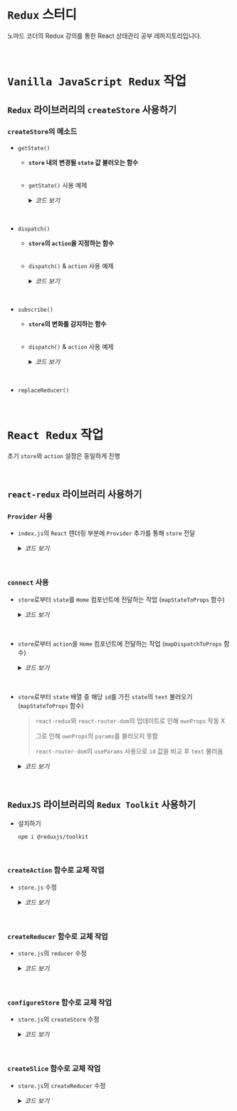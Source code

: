 # `Redux` 스터디
노마드 코더의 Redux 강의를 통한 React 상태관리 공부 레파지토리입니다.

<br>

# `Vanilla JavaScript Redux` 작업

## `Redux` 라이브러리의 `createStore` 사용하기

### `createStore`의 메소드

  - `getState()`

    - **`store` 내의 변경될 `state` 값 불러오는 함수**

    <br>

    - `getState()` 사용 예제

      <details>

      <summary><i>코드 보기</i></summary>

      <br>

        ```JS
        import { createStore } from "redux";
        
        const countModifier = () => {
          return 'hello';
        };

        const countStore = createStore(countModifier);

        console.log(countStore.getState());
        // 결과 : hello
        ```

        <br>

      - `state` 초기값 지정

        ```JS
        const countModifier = (state = 0) => {
          // state = 0로 state 초기값 설정
          console.log(state);
          // 0
          return state;
        };

        const countStore = createStore(countModifier);

        console.log(countStore.getState());
        // 0
        ```

        </details>

<br>

  - `dispatch()`

    - **`store`의 `action`을 지정하는 함수**

    <br>

    - `dispatch()` & `action` 사용 예제

      <details>

      <summary><i>코드 보기</i></summary>

      <br>

        ```JS
        import { createStore } from "redux";

        const countModifier = (count = 0, action) => {
          // count = 0로 count 초기값 설정

          if (action.type === 'ADD') {
            return count += 1;
          } else if (action.type === 'MINUS') {
            return count -= 1;
          } else {
            return count;
          }
        };

        const countStore = createStore(countModifier);

        countStore.dispatch({ type: 'ADD' }); // 1
        countStore.dispatch({ type: 'ADD' }); // 2 (1 + 1)
        countStore.dispatch({ type: 'ADD' }); // 3 (2 + 1)
        countStore.dispatch({ type: 'ADD' }); // 4 (3 + 1)
        countStore.dispatch({ type: 'MINUS' }); // 3 (4 - 1)
        // dispatch를 통해 action을 지정하기 위해서는 object 형식으로 type을 통해 작동

        console.log(countStore.getState());
        // 결과 : 3
        ```

        <br>

        > `Redux`의 `State` 값은 변형(`mutate`)을 해서는 절대 안됨
        > 
        > 즉, 상태를 수정하는 것이 아닌 새로운 것을 `return`한다는 개념
        
        <br>

        ```JS
        state.push(action.type); // ❌
      
        [...state, {text: action.text}]; // ⭕ ES6 Spread
        ```

        <br>

        ```JS
        const stateArray = [
          {text: 'asfd', id: 1676650491370},
          {text: '123', id: 1676650490618},
          {text: 'asdsad', id: 1676650489747}
        ];

        stateArray.splice(1, 1); // ❌
        // 배열을 변형(mutate)하여 삭제하는 방식이기 때문에 적합하지 않음

        stateArray.filter(toDo => toDo.id !== action.id);  // ⭕
        // 배열에서 id 값이 다른 것들을 남겨두고 배열을 새로 생성하는 방식으로 적합함
        ```

        </details>


<br>

  - `subscribe()`

    - **`store`의 변화를 감지하는 함수**

    <br>

    - `dispatch()` & `action` 사용 예제

      <details>

      <summary><i>코드 보기</i></summary>

      <br>

      ```JS
      import { createStore } from "redux";

      const add = document.getElementById('add');
      const minus = document.getElementById('minus');

      const countModifier = (count = 0, action) => {
        // count = 0로 count 초기값 설정

        switch (action.type) {
          case 'ADD':
            return count + 1;
          case 'MINUS':
            return count - 1;
          default:
            return count;
        }
      };

      const countStore = createStore(countModifier);

      const onChange = () => {
        number.innerText = countStore.getState();
        // count의 변경 값 출력
      }

      countStore.subscribe(onChange);

      const handleAdd = () => {
        countStore.dispatch({ type: 'ADD' });
      }

      const handleMinus = () => {
        countStore.dispatch({ type: 'MINUS' });
      }

      add.addEventListener('click', handleAdd);
      minus.addEventListener('click', handleMinus);
      ```

      </details>

<br>

  - `replaceReducer()`

<br>

# `React Redux` 작업

초기 `store`와 `action` 설정은 동일하게 진행

<br>

## `react-redux` 라이브러리 사용하기

### `Provider` 사용

- `index.js`의 `React` 렌더링 부분에 `Provider` 추가를 통해 `store` 전달

  <details>

    <summary><i>코드 보기</i></summary>

    <br>

    ```JS
    import React from "react";
    import ReactDOM from "react-dom/client";
    import App from "./components/App";
    import { BrowserRouter } from "react-router-dom";
    import { Provider } from "react-redux";
    import reactStore from './store'

    const root = ReactDOM.createRoot(document.getElementById("root"));
    root.render(
      <BrowserRouter>
        <Provider store={reactStore}>
          <App />
        </Provider>
      </BrowserRouter>
    );
    ```

    - `store.js`

      ```JS
      import { createStore } from "redux";

      const ADD = 'ADD';
      const DELETE = 'DELETE';

      export const addToDo = (text) => {
        return {
          type: ADD,
          text
        }
      }

      export const deleteToDo = (id) => {
        return {
          type: DELETE,
          id
        }
      }

      const reducer = (state = [], action) => {
        switch (action.type) {
          case ADD:
            return [{ text: action.text, id: Date.now() }, ...state];
          case DELETE:
            return state.filter(toDo => toDo !== action.id);
          default:
            return state;
        }
      };

      const store = createStore(reducer);

      export default store;
      ```

  </detail>

<br>

### `connect` 사용

  - `store`로부터 `state`를 `Home` 컴포넌트에 전달하는 작업 (`mapStateToProps` 함수)

    <details>

      <summary><i>코드 보기</i></summary>

      <br>

      ```JS
      import React, { useState } from 'react';
      import { connect } from 'react-redux';

      const Home = (props) => {

        console.log(props);
        // 결과 : {test: true, dispatch: ƒ}
        
        const [text, setText] = useState('');

        const onChange = (e) => {
          setText(e.target.value);
        };

        const onSubmit = (e) => {
          e.preventDefault();
          setText('');
        };

        return (
          <>
            <h1>To Do List (React-Redux)</h1>
            <form
              onSubmit={onSubmit}
            >
              <input
                type={'text'}
                placeholder='Write To Do'
                value={text}
                onChange={onChange}
              />
              &nbsp;
              <button>➕</button>
            </form>
            <ul></ul>
          </>
        );
      };

      const mapStateToProps = (state, ownProps) => {
        return { test: true }
      };

      export default connect(mapStateToProps)(Home);
      // store로부터 state 전달 방식 (react-redux)
      ```
    </detail>

  <br>

  - `store`로부터 `action`을 `Home` 컴포넌트에 전달하는 작업 (`mapDispatchToProps` 함수)
  
    <details>

      <summary><i>코드 보기</i></summary>

      <br>

      - To Do 추가

        ```JS
        import React, { useState } from 'react';
        import { connect } from 'react-redux';
        import { actionCreators } from '../store';

        const Home = ({ toDoList, addToDo }) => {
          const [text, setText] = useState('');

          const onChange = (e) => {
            setText(e.target.value);
          };

          const onSubmit = (e) => {
            e.preventDefault();
            setText('');
            addToDo(text);
          };

          return (
            <>
              <h1>To Do List (React-Redux)</h1>
              <form
                onSubmit={onSubmit}
              >
                <input
                  type={'text'}
                  placeholder='Write To Do'
                  value={text}
                  onChange={onChange}
                />
                &nbsp;
                <button>➕</button>
              </form>
              <ul>
                {JSON.stringify(toDoList)}
              </ul>
            </>
          );
        };

        const mapStateToProps = (state) => {
          return { toDoList: state }
        };

        const mapDispatchToProps = (dispatch) => {
          return {
            addToDo: (text) => dispatch(actionCreators.addToDo(text))
          };
        }

        export default connect(mapStateToProps, mapDispatchToProps)(Home);
        // store로부터 state, action 전달 방식 (react-redux)
        ```

        - 결과

          ```JSON
          [
            {"text":"123214","id":1676706665137},
            {"text":"asds","id":1676706663857},
            {"text":"asdasd","id":1676706662825},
            {"text":"hello","id":1676706659473}
          ]
          ```

      - To Do 삭제

        ```JS
        import React from 'react';
        import { connect } from 'react-redux';
        import { actionCreators } from '../store';

        const mapDispatchToProps = (dispatch, ownProps) => {
          // ownProps = {text: 'asdasd', id: 1676792387623}
          console.log(ownProps);
          return {
            onDeleteClick: () => {
              dispatch(actionCreators.deleteToDo(parseInt(ownProps.id)));
              // 해당 id를 식별해서 id가 같지 않은 것만 리스트에 남기고 필터링하여 새로운 배열 출력
            }
          }
        }

        const ToDo = ({ text, onDeleteClick }) => {
          return (
            <li>
              {text} <button onClick={onDeleteClick}>❌</button>
            </li>
          );
        };

        export default connect(null, mapDispatchToProps)(ToDo);
        ```

    </detail>

<br>

  - `store`로부터 `state` 배열 중 해당 `id`를 가진 `state`의 `text` 불러오기 (`mapStateToProps` 함수)

    > `react-redux`와 `react-router-dom`의 업데이트로 인해 `ownProps` 작동 X
    > 
    > 
    > 그로 인해 `ownProps`의 `params`를 불러오지 못함
    > 
    > 
    > `react-router-dom`의 `useParams` 사용으로 `id` 값을 비교 후 `text` 불러옴
  
    <details>

      <summary><i>코드 보기</i></summary>

      <br>

      - 해당 To Do의 Detail 페이지

        ```JS
        import React from 'react';
        import { connect } from 'react-redux';
        import { useParams } from 'react-router-dom';

        const MapStateToProps = (state) => {
          // useParams 사용을 위해 첫 글자 대문자화
          const params = useParams();

          console.log(params);
          // 결과 : { id: '1676796326617' }

          return {
            toDo: state.find(toDo => toDo.id === parseInt(params.id))
            // state에서 클릭 시의 params와 toDo의 id가 같은 것을 찾는 작업
          };
        };

        const Detail = ({ toDo }) => {
          console.log(toDo);
          // 결과 : {text: 'ㅂㄷㅂㅈㄷㅂㅈㄷ', id: 1676796326617}

          return (
            <h1>
              {toDo?.text}
            </h1>
          );
        };

        export default connect(MapStateToProps)(Detail);
        ```

<br>

## `ReduxJS` 라이브러리의 `Redux Toolkit` 사용하기

- 설치하기

  ```bash
  npm i @reduxjs/toolkit
  ```

<br>

### `createAction` 함수로 교체 작업

  - `store.js` 수정

    <details>

      <summary><i>코드 보기</i></summary>

      <br>

      - `type` 지정을 통한 `action` 함수를 `Toolkit`의 `createAction`으로 교체

        ```JS
        import { createStore } from "redux";
        import { createAction } from "@reduxjs/toolkit";

        const addToDo = createAction('ADD');
        // const ADD = 'ADD';
        // const addToDo = (text) => {
        //   return {
        //     type: ADD,
        //     text
        //   }
        // }

        const deleteToDo = createAction('DELETE');
        // const DELETE = 'DELETE';
        // const deleteToDo = (id) => {
        //   return {
        //     type: DELETE,
        //     id: parseInt(id)
        //   }
        // }

        console.log(addToDo());
        console.log(deleteToDo());

        const reducer = (state = [], action) => {
          var now = new Date();
          var year = now.getFullYear();
          var month = now.getMonth() + 1;
          var day = now.getDate();
          var hours = now.getHours();
          var minutes = now.getMinutes();
          var seconds = now.getSeconds();

          switch (action.type) {
            case addToDo.type:
              console.log(action);
              // {type: 'ADD', payload: 'asdasd'}
              return [
                {
                  text: action.payload, // = action.text
                  id: Date.now(),
                  year: year,
                  month: month,
                  day: day,
                  hours: hours,
                  minutes: minutes,
                  seconds: seconds
                },
                ...state
              ];
            case deleteToDo.type:
              console.log(action);
              // {type: 'DELETE', payload: 1676804884561}
              return state.filter(toDo => toDo.id !== action.payload);
              // action.payload = action.id
            default:
              return state;
          }
        };

        const store = createStore(reducer);

        export const actionCreators = {
          addToDo,
          deleteToDo
        }

        export default store;
        ```

      </detail>

<br>

### `createReducer` 함수로 교체 작업

  - `store.js`의 `reducer` 수정

    <details>

      <summary><i>코드 보기</i></summary>

      <br>

      - 기존 `store.js`의 `reducer` 함수

        ```JS
        const reducer = (state = [], action) => {
          var now = new Date();
          var year = now.getFullYear();
          var month = now.getMonth() + 1;
          var day = now.getDate();
          var hours = now.getHours();
          var minutes = now.getMinutes();
          var seconds = now.getSeconds();

          switch (action.type) {
            case addToDo.type:
              console.log(action);
              // {type: 'ADD', payload: 'asdasd'}
              return [
                {
                  text: action.payload, // = action.text
                  id: Date.now(),
                  year: year,
                  month: month,
                  day: day,
                  hours: hours,
                  minutes: minutes,
                  seconds: seconds
                },
                ...state
              ];
            case deleteToDo.type:
              console.log(action);
              // {type: 'DELETE', payload: 1676804738083}
              return state.filter(toDo => toDo.id !== action.payload); // = action.id
            default:
              return state;
          }
        };
        ```

      <br>

      - `createReducer` 함수 사용을 통한 `reducer` 함수 수정

        ```JS
        const reducer = createReducer([], {
          // state 값을 변형(mutate)해도 무관 (라이브러리 자체에서 immer를 사용하기 때문)
          [addToDo]: (state, action) => {
            var now = new Date();
            var year = `${now.getFullYear()}년`;
            var month = `${now.getMonth() < 10 ? `0${now.getMonth()}` : now.getMonth()}월`;
            var day = `${now.getDate() < 10 ? `0${now.getDate()}` : now.getDate()}일`;
            var hours = `${now.getHours() < 10 ? `0${now.getHours()}` : now.getHours()}`;
            var minutes = `${now.getMinutes() < 10 ? `0${now.getMinutes()}` : now.getMinutes()}`;
            var seconds = `${now.getSeconds() < 10 ? `0${now.getSeconds()}` : now.getSeconds()}`;

            const date = `${year} ${month} ${day} ${hours}:${minutes}:${seconds}`;

            state.unshift({
              text: action.payload, // = action.text
              id: Date.now(),
              date: date
            })
            // 변형(mutate)를 하는 경우 return이 없어야 작동
          },
          [deleteToDo]: (state, action) => {
            return state.filter(toDo => toDo.id !== action.payload);
            // 변형(mutate)를 하지 않는 경우 return이 있어야 작동
          }
        })
        ```
        
        <br>

        > `immer`란?
        > 
        > `React`에서 불변성을 유지하느라 복잡해진 코드를 짧고 간결하게 작성할 수 있도록 도와주는 라이브러리를 의미한다.
        > 
        >> "불변성"이란?
        >> 
        >> 기존의 상태 값을 유지하면서 새로운 상태 값을 추가하는 것 을 의미한다.
        >> 
        >>> "불변성"을 지키는 이유
        >>> 
        >>> `React`에서는 해당 `state`라는 값은 새로운 참조 값으로 바뀐 것이 아니기 때문에 `push` 이전의 `state`와 `push` 이후의 `state`가 같다고 판단하여 리렌더링을 하지 않게 되기 때문이다.

      </detail>

<br>

### `configureStore` 함수로 교체 작업

  - `store.js`의 `createStore` 수정
  
    <details>

      <summary><i>코드 보기</i></summary>

      <br>

      ```JS
      const store = configureStore({ reducer });
      // = const store = createStore(reducer);
      ```

    </detail>

<br>

### `createSlice` 함수로 교체 작업

  - `store.js`의 `createReducer` 수정
  
    <details>

      <summary><i>코드 보기</i></summary>

      <br>
      
      - 기존의 `store.js`

        ```JS
        import { configureStore, createAction, createReducer } from "@reduxjs/toolkit";

        const addToDo = createAction('ADD');
        const deleteToDo = createAction('DELETE');

        const reducer = createReducer([], {
          // state 값을 변형(mutate)해도 무관 (라이브러리 자체에서 immer를 사용하기 때문)
          [addToDo]: (state, action) => {
            var now = new Date();
            var year = `${now.getFullYear()}년`;
            var month = `${now.getMonth() < 10 ? `0${now.getMonth()}` : now.getMonth()}월`;
            var day = `${now.getDate() < 10 ? `0${now.getDate()}` : now.getDate()}일`;
            var hours = `${now.getHours() < 10 ? `0${now.getHours()}` : now.getHours()}`;
            var minutes = `${now.getMinutes() < 10 ? `0${now.getMinutes()}` : now.getMinutes()}`;
            var seconds = `${now.getSeconds() < 10 ? `0${now.getSeconds()}` : now.getSeconds()}`;
            const date = `${year} ${month} ${day} ${hours}:${minutes}:${seconds}`;

            state.unshift({
              text: action.payload, // = action.text
              id: Date.now(),
              date: date
            })
            // 변형(mutate)를 하는 경우 return이 없어야 작동
          },
          [deleteToDo]: (state, action) => {
            return state.filter(toDo => toDo.id !== action.payload);
            // 변형(mutate)를 하지 않는 경우 return이 있어야 작동
          }
        })

        const store = configureStore({ reducer });

        export const actionCreators = {
          addToDo,
          deleteToDo
        }
        ```

      <br>
      
      - `store.js`의 `createReducer`를 `createSlice`로 수정하여 `action` 지정 작업

        ```JS
        import { configureStore, createSlice } from "@reduxjs/toolkit";

        const toDoListReducer = createSlice({
          // action도 함께 제공해줌 (별도의 action 지정할 필요 X)
          name: 'toDoListReducer',
          initialState: [],
          reducers: {
            add: (state, action) => {
              var now = new Date();
              var year = `${now.getFullYear()}년`;
              var month = `${now.getMonth() < 10 ? `0${now.getMonth()}` : now.getMonth()}월`;
              var day = `${now.getDate() < 10 ? `0${now.getDate()}` : now.getDate()}일`;
              var hours = `${now.getHours() < 10 ? `0${now.getHours()}` : now.getHours()}`;
              var minutes = `${now.getMinutes() < 10 ? `0${now.getMinutes()}` : now.getMinutes()}`;
              var seconds = `${now.getSeconds() < 10 ? `0${now.getSeconds()}` : now.getSeconds()}`;
              const date = `${year} ${month} ${day} ${hours}:${minutes}:${seconds}`;

              state.unshift({
                text: action.payload, // = action.text
                id: Date.now(),
                date: date
              })
            },
            remove: (state, action) => {
              return state.filter(toDo => toDo.id !== action.payload);
            }
          }
        })

        const store = configureStore({ reducer: toDoListReducer.reducer });

        console.log(toDoListReducer.actions);
        // toDoListReducer 내의 add, remove action 출력

        export const { add, remove } = toDoListReducer.actions;

        export default store;
        ```

        <br>

      - To Do 항목 추가하는 버튼과 삭제하는 버튼 함수 수정 필요

        - `Home.jsx`

          ```JS
          // 수정 전
          import { addToDo } from '../store';

          const mapDispatchToProps = (dispatch) = {
            return {
              addToDo: (text) = dispatch(actionCreators.addToDo(text))
            };
          }

          // 수정 후
          import { add } from '../store';

          const mapDispatchToProps = (dispatch) = {
            return {
              addToDo: (text) = dispatch(add(text))
            };
          }
          ```

        <br>

        - `ToDo.jsx`

          ```JS
          // 수정 전
          import { addToDo, deleteToDo } from '../store';

          const mapDispatchToProps = (dispatch, ownProps) = {
            console.log(ownProps);

            return {
              onDeleteClick: () = {
                dispatch(actionCreators.deleteToDo(parseInt(ownProps.id)));
              }
            }
          }

          // 수정 후
          import { remove } from '../store';

          const mapDispatchToProps = (dispatch, ownProps) = {
            console.log(ownProps);

            return {
              onDeleteClick: () = {
                dispatch(remove(parseInt(ownProps.id)));
              }
            }
          }
          ```

    </detail>